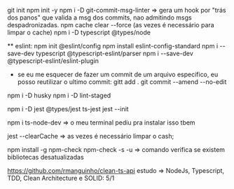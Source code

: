 git init
npm init -y
npm i -D git-commit-msg-linter => gera um hook por "trás dos panos" que valida a msg dos commits, nao admitindo msgs despadronizadas.
npm cache clear --force (as vezes é necessário para limpar o cache)
npm i -D typescript @types/node


** eslint: 
npm init @eslint/config
npm install eslint-config-standard
npm i --save-dev typescript @typescript-eslint/parser
npm i --save-dev @typescript-eslint/eslint-plugin

* se eu me esquecer de fazer um commit de um arquivo especifico, eu posso reutilizar o ultimo commit:
gitt add .
git commit --amend --no-edit

npm i -D husky
npm i -D lint-staged

npm i -D jest @types/jest ts-jest
jest --init

npm i ts-node-dev  => o meu terminal pediu pra instalar isso tbem

jest --clearCache => as vezes é necessário limpar o cash;

npm install -g npm-check 
npm-check -s -u => comando verifica se existem bibliotecas desatualizadas

https://github.com/rmanguinho/clean-ts-api
estudo => NodeJs, Typescript, TDD, Clean Architecture e SOLID: 5/1